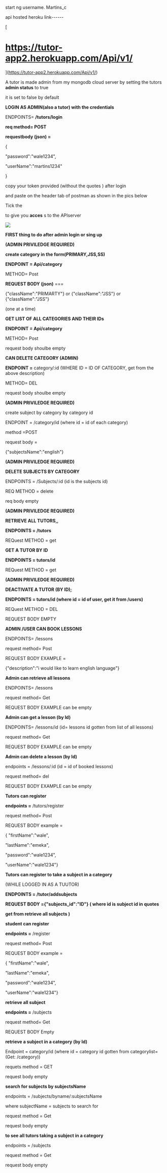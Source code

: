 start ng username. Martins\_c

api hosted heroku link------

[
# https://tutor-app2.herokuapp.com/Api/v1/
](https://tutor-app2.herokuapp.com/Api/v1/)

A tutor is made admin from my mongodb cloud server by setting the tutors **admin status** to true

it is set to false by default

**LOGIN AS ADMIN(also a tutor) with the credentials**

ENDPOINTS= **/tutors/login**

**req method= POST**

**requestbody (json) =**

{

&quot;password&quot;:&quot;wale1234&quot;,

&quot;userName&quot;:&quot;martins1234&quot;

}

copy your token provided (without the quotes ) after login

and paste on the header tab of postman as shown in the pics below

Tick the

to give you **acces** s to the APIserver

![](RackMultipart20200506-4-ps9ie0_html_3bc4d52b8e211f09.png)

**FIRST thing to do after admin login or sing up**

**(ADMIN PRIVILEDGE REQUIRED)**

**create category in the form(PRIMARY,JSS,SS)**

**ENDPOINT = Api/category**

METHOD= Post

**REQUEST BODY (json)** ===

{&quot;className&quot;:&quot;PRIMARTY&quot;} or {&quot;className&quot;:&quot;JSS&quot;} or {&quot;className&quot;:&quot;JSS&quot;}

(one at a time)

**GET LIST OF ALL CATEGORIES AND THEIR IDs**

**ENDPOINT = Api/category**

METHOD= Post

request body shoulbe empty

**CAN DELETE CATEGORY (ADMIN)**

**ENDPOINT =** category/:id (WHERE ID = ID OF CATEGORY, get from the above description)

METHOD= DEL

request body shoulbe empty

**(ADMIN PRIVILEDGE REQUIRED)**

create subject by category by category id

ENDPOINT = /category/id (where id = id of each category)

method =POST

request body =

{&quot;subjectsName&quot;:&quot;english&quot;}

**(ADMIN PRIVILEDGE REQUIRED)**

**DELETE SUBJECTS BY CATEGORY**

ENDPOINTS = /Subjects/:id (id is the subjects id)

REQ METHOD = delete

req body empty

**(ADMIN PRIVILEDGE REQUIRED)**

**RETRIEVE ALL TUTORS,,**

**ENDPOINTS = /tutors**

REQuest METHOD = get

**GET A TUTOR BY ID**

**ENDPOINTS = tutors/id**

REQuest METHOD = get

**(ADMIN PRIVILEDGE REQUIRED)**

**DEACTIVATE A TUTOR (BY ID);**

**ENDPOINTS = tutors/id (where id = id of user, get it from /users)**

REQuest METHOD = DEL

REQUEST BODY EMPTY

**ADMIN /USER CAN BOOK LESSONS**

ENDPOINTS= /lessons

request method= Post

REQUEST BODY EXAMPLE =

{&quot;description&quot;:&quot;i would like to learn english language&quot;}

**Admin can retrieve all lessons**

ENDPOINTS= /lessons

request method= Get

REQUEST BODY EXAMPLE can be empty

**Admin can get a lesson (by Id)**

ENDPOINTS= /lessons/id (id= lessons id gotten from list of all lessons)

request method= Get

REQUEST BODY EXAMPLE can be empty

**Admin can delete a lesson (by Id)**

endpoints = /lessons/:id (id = id of booked lessons)

request method= del

REQUEST BODY EXAMPLE can be empty

**Tutors can register**

**endpoints =** /tutors/register

request method= Post

REQUEST BODY example =

{ &quot;firstName&quot;:&quot;wale&quot;,

&quot;lastName&quot;:&quot;emeka&quot;,

&quot;password&quot;:&quot;wale1234&quot;,

&quot;userName&quot;:&quot;wale1234&quot;}

**Tutors can register to take a subject in a category**

(WHILE LOGGED IN AS A TUUTOR)

**ENDPOINTS = /tutor/addsubjects**

**REQUEST BODY ={&quot;subjects\_id&quot;:&quot;ID&quot;} ( where id is subject id in quotes**

**get from retrieve all subjects )**

**student can register**

**endpoints =** /register

request method= Post

REQUEST BODY example =

{ &quot;firstName&quot;:&quot;wale&quot;,

&quot;lastName&quot;:&quot;emeka&quot;,

&quot;password&quot;:&quot;wale1234&quot;,

&quot;userName&quot;:&quot;wale1234&quot;}

**retrieve all subject**

**endpoints =** /subjects

request method= Get

REQUEST BODY Empty

**retrieve a subject in a category (by Id)**

Endpoint = category/id (where id = category id gotten from categorylist= (Get: /category))

requets method = GET

request body empty

**search for subjects by subjectsName**

endpoints = /subjects/byname/:subjectsName

where subjectName = subjects to search for

request method = Get

request body empty

**to see all tutors taking a subject in a category**

endpoints = /subjects

request method = Get

request body empty
